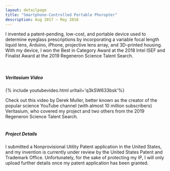 ```yaml
---
layout: detailpage
title: "Smartphone-Controlled Portable Phoropter"
description: Aug 2017 — May 2018
---
```


I invented a patent-pending, low-cost, and portable device used to determine eyeglass prescriptions by incorporating a variable focal length liquid lens, Arduino, iPhone, projective lens array, and 3D-printed housing. With my device, I won the Best in Category Award at the 2018 Intel ISEF and Finalist Award at the 2019 Regeneron Science Talent Search.

<br>

##### Veritasium Video

{% include youtubevideo.html urltail='q3kSW633bsk'%}
<div class="caption">Check out this video by Derek Muller, better known as the creator of the popular science YouTube channel (with almost 10 million subscribers) Veritasium, who covered my project and two others from the 2019 Regeneron Science Talent Search.</div>

<br>

##### Project Details
I submitted a Nonprovisional Utility Patent application in the United States, and my invention is currently under review by the United States Patent and Trademark Office. Unfortunately, for the sake of protecting my IP, I will only upload further details once my patent application has been granted.
